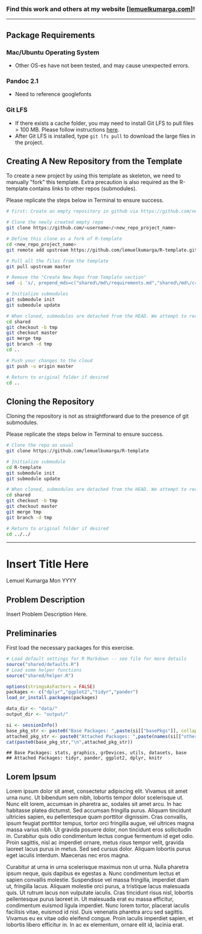 ### Find this work and others at my website [[lemuelkumarga.com]](https://www.lemuelkumarga.com/#github)!
---



## Package Requirements

### Mac/Ubuntu Operating System
- Other OS-es have not been tested, and may cause unexpected errors.

### Pandoc 2.1 
- Need to reference googlefonts

### Git LFS
- If there exists a cache folder, you may need to install Git LFS
to pull files > 100 MB. Please follow instructions [here](https://github.com/git-lfs/git-lfs/wiki/Installation).
- After Git LFS is installed, type `git lfs pull` to download the large files in the project.


## Creating A New Repository from the Template

To create a new project by using this template as skeleton, we need to manually "fork" this template. Extra precaution is also required as the R-template contains links to other repos (submodules).

Please replicate the steps below in Terminal to ensure success.

``` sh
# First: Create an empty repository in github via https://github.com/new

# Clone the newly created empty repo
git clone https://github.com/<username>/<new_repo_project_name>

# Define this clone as a fork of R-template
cd <new_repo_project_name> 
git remote add upstream https://github.com/lemuelkumarga/R-template.git

# Pull all the files from the template
git pull upstream master

# Remove the "Create New Repo from Template section"
sed -i 's/, prepend_mds=c("shared\/md\/requirements.md","shared\/md\/creating.md","shared\/md\/cloning.md")//g' main.Rmd

# Initialize submodules
git submodule init
git submodule update

# When cloned, submodules are detached from the HEAD. We attempt to rectify this issue to prevent problems in git
cd shared
git checkout -b tmp
git checkout master
git merge tmp
git branch -d tmp
cd ..

# Push your changes to the cloud
git push -u origin master

# Return to original folder if desired
cd ..
```

## Cloning the Repository

Cloning the repository is not as straightforward due to the presence of git submodules.

Please replicate the steps below in Terminal to ensure success.

``` sh
# Clone the repo as usual
git clone https://github.com/lemuelkumarga/R-template

# Initialize submodule
cd R-template
git submodule init
git submodule update

# When cloned, submodules are detached from the HEAD. We attempt to rectify this issue to prevent problems in git
cd shared
git checkout -b tmp
git checkout master
git merge tmp
git branch -d tmp

# Return to original folder if desired
cd ../../
```

---
Insert Title Here
================
<span class="meta">Lemuel Kumarga</span>
<span class="meta">Mon YYYY</span>

## Problem Description

Insert Problem Description Here.

## Preliminaries

First load the necessary packages for this exercise.

``` r
# Load default settings for R Markdown -- see file for more details
source("shared/defaults.R")
# Load some helper functions
source("shared/helper.R")

options(stringsAsFactors = FALSE)
packages <- c("dplyr","ggplot2","tidyr","pander")
load_or_install.packages(packages)

data_dir <- "data/"
output_dir <- "output/"

si <- sessionInfo()
base_pkg_str <- paste0("Base Packages: ",paste(si[["basePkgs"]], collapse=", "))
attached_pkg_str <- paste0("Attached Packages: ",paste(names(si[["otherPkgs"]]), collapse=", "))
cat(paste0(base_pkg_str,"\n",attached_pkg_str))
```

    ## Base Packages: stats, graphics, grDevices, utils, datasets, base
    ## Attached Packages: tidyr, pander, ggplot2, dplyr, knitr

## Lorem Ipsum

<a data-toggle="popover" title="Lorem Ipsum" data-content="Lorem Ipsum is simply dummy text of the printing and typesetting industry. Data obtained from https://www.lipsum.com/.">Lorem
ipsum</a> dolor sit amet, consectetur adipiscing elit. Vivamus sit amet
urna nunc. Ut bibendum sem nibh, lobortis tempor dolor scelerisque ut.
Nunc elit lorem, accumsan in pharetra ac, sodales sit amet arcu. In hac
habitasse platea dictumst. Sed accumsan fringilla purus. Aliquam
tincidunt ultricies sapien, eu pellentesque quam porttitor dignissim.
Cras convallis, ipsum feugiat porttitor tempus, tortor orci fringilla
augue, vel ultrices magna massa varius nibh. Ut gravida posuere dolor,
non tincidunt eros sollicitudin in. Curabitur quis odio condimentum
lectus congue fermentum id eget odio. Proin sagittis, nisl ac imperdiet
ornare, metus risus tempor velit, gravida laoreet lacus purus in metus.
Sed sed cursus dolor. Aliquam lobortis purus eget iaculis interdum.
Maecenas nec eros magna.

Curabitur at urna in urna scelerisque maximus non ut urna. Nulla
pharetra ipsum neque, quis dapibus ex egestas a. Nunc condimentum lectus
et sapien convallis molestie. Suspendisse vel massa fringilla, imperdiet
diam ut, fringilla lacus. Aliquam molestie orci purus, a tristique lacus
malesuada quis. Ut rutrum lacus non vulputate iaculis. Cras tincidunt
risus nisl, lobortis pellentesque purus laoreet in. Ut malesuada erat eu
massa efficitur, condimentum euismod ligula imperdiet. Nunc lorem
tortor, placerat iaculis facilisis vitae, euismod id nisl. Duis
venenatis pharetra arcu sed sagittis. Vivamus eu ex vitae odio eleifend
congue. Proin iaculis imperdiet sapien, et lobortis libero efficitur in.
In ac ex elementum, ornare elit id, lacinia erat.

